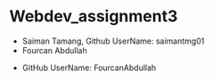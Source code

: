 # Webdev_assignment3

* Saiman Tamang, Github UserName: saimantmg01
* Fourcan Abdullah 
- GitHub UserName: FourcanAbdullah
